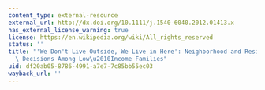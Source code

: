 ```yaml
---
content_type: external-resource
external_url: http://dx.doi.org/10.1111/j.1540-6040.2012.01413.x
has_external_license_warning: true
license: https://en.wikipedia.org/wiki/All_rights_reserved
status: ''
title: "'We Don't Live Outside, We Live in Here': Neighborhood and Residential Mobility\
  \ Decisions Among Low\u2010Income Families"
uid: df20ab05-8786-4991-a7e7-7c85bb55ec03
wayback_url: ''
---
```

